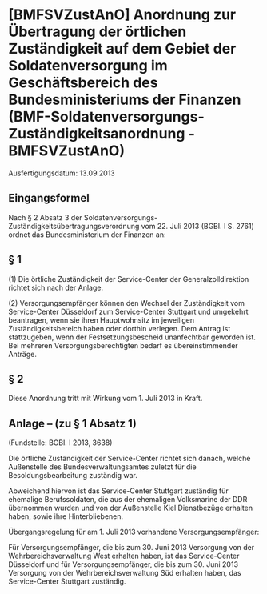 # [BMFSVZustAnO] Anordnung zur Übertragung der örtlichen Zuständigkeit auf dem Gebiet der Soldatenversorgung im Geschäftsbereich des Bundesministeriums der Finanzen  (BMF-Soldatenversorgungs-Zuständigkeitsanordnung - BMFSVZustAnO)

Ausfertigungsdatum: 13.09.2013

 

## Eingangsformel

Nach § 2 Absatz 3 der Soldatenversorgungs-Zuständigkeitsübertragungsverordnung vom 22. Juli 2013 (BGBl. I S. 2761) ordnet das Bundesministerium der Finanzen an:


## § 1

(1) Die örtliche Zuständigkeit der Service-Center der Generalzolldirektion richtet sich nach der Anlage.

(2) Versorgungsempfänger können den Wechsel der Zuständigkeit vom Service-Center Düsseldorf zum Service-Center Stuttgart und umgekehrt beantragen, wenn sie ihren Hauptwohnsitz im jeweiligen Zuständigkeitsbereich haben oder dorthin verlegen. Dem Antrag ist stattzugeben, wenn der Festsetzungsbescheid unanfechtbar geworden ist. Bei mehreren Versorgungsberechtigten bedarf es übereinstimmender Anträge.


## § 2

Diese Anordnung tritt mit Wirkung vom 1. Juli 2013 in Kraft.


## Anlage – (zu § 1 Absatz 1)

(Fundstelle: BGBl. I 2013, 3638)

Die örtliche Zuständigkeit der Service-Center richtet sich danach, welche Außenstelle des Bundesverwaltungsamtes zuletzt für die Besoldungsbearbeitung zuständig war.  
  

Abweichend hiervon ist das Service-Center Stuttgart zuständig für ehemalige Berufssoldaten, die aus der ehemaligen Volksmarine der DDR übernommen wurden und von der Außenstelle Kiel Dienstbezüge erhalten haben, sowie ihre Hinterbliebenen.

Übergangsregelung für am 1. Juli 2013 vorhandene Versorgungsempfänger:

Für Versorgungsempfänger, die bis zum 30. Juni 2013 Versorgung von der Wehrbereichsverwaltung West erhalten haben, ist das Service-Center Düsseldorf und für Versorgungsempfänger, die bis zum 30. Juni 2013 Versorgung von der Wehrbereichsverwaltung Süd erhalten haben, das Service-Center Stuttgart zuständig.
